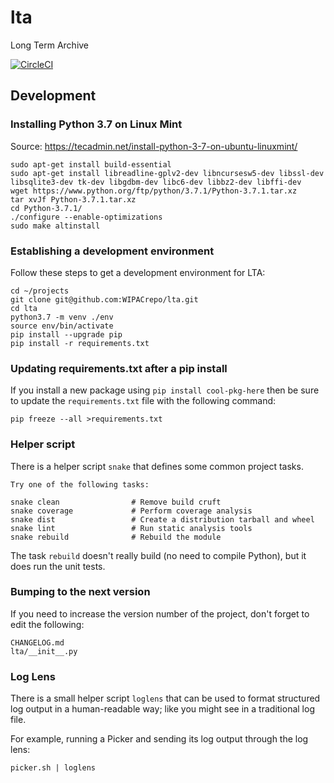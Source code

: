 # lta
Long Term Archive

[![CircleCI](https://circleci.com/gh/WIPACrepo/lta/tree/master.svg?style=svg)](https://circleci.com/gh/WIPACrepo/lta/tree/master)

## Development

### Installing Python 3.7 on Linux Mint
Source: https://tecadmin.net/install-python-3-7-on-ubuntu-linuxmint/

    sudo apt-get install build-essential
    sudo apt-get install libreadline-gplv2-dev libncursesw5-dev libssl-dev libsqlite3-dev tk-dev libgdbm-dev libc6-dev libbz2-dev libffi-dev
    wget https://www.python.org/ftp/python/3.7.1/Python-3.7.1.tar.xz
    tar xvJf Python-3.7.1.tar.xz
    cd Python-3.7.1/
    ./configure --enable-optimizations
    sudo make altinstall

### Establishing a development environment
Follow these steps to get a development environment for LTA:

    cd ~/projects
    git clone git@github.com:WIPACrepo/lta.git
    cd lta
    python3.7 -m venv ./env
    source env/bin/activate
    pip install --upgrade pip
    pip install -r requirements.txt

### Updating requirements.txt after a pip install
If you install a new package using `pip install cool-pkg-here` then
be sure to update the `requirements.txt` file with the following
command:

    pip freeze --all >requirements.txt

### Helper script
There is a helper script `snake` that defines some common project
tasks.

    Try one of the following tasks:

    snake clean                # Remove build cruft
    snake coverage             # Perform coverage analysis
    snake dist                 # Create a distribution tarball and wheel
    snake lint                 # Run static analysis tools
    snake rebuild              # Rebuild the module

The task `rebuild` doesn't really build (no need to compile Python),
but it does run the unit tests.

### Bumping to the next version
If you need to increase the version number of the project, don't
forget to edit the following:

    CHANGELOG.md
    lta/__init__.py

### Log Lens
There is a small helper script `loglens` that can be used to format
structured log output in a human-readable way; like you might see in a
traditional log file.

For example, running a Picker and sending its log output through the
log lens:

    picker.sh | loglens
